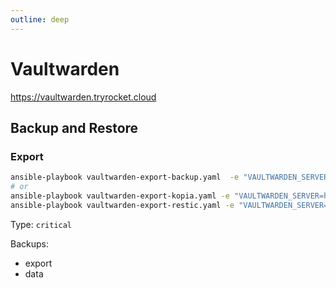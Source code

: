 ```yaml
---
outline: deep
---
```


# Vaultwarden

https://vaultwarden.tryrocket.cloud

## Backup and Restore

### Export

```sh
ansible-playbook vaultwarden-export-backup.yaml  -e "VAULTWARDEN_SERVER=https://vaultwarden.tryrocket.cloud"
# or
ansible-playbook vaultwarden-export-kopia.yaml -e "VAULTWARDEN_SERVER=https://vaultwarden.tryrocket.cloud"
ansible-playbook vaultwarden-export-restic.yaml -e "VAULTWARDEN_SERVER=https://vaultwarden.tryrocket.cloud"
```

Type: `critical`

Backups:

- export
- data
